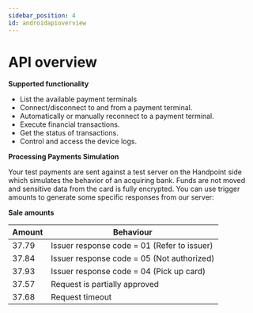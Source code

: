```yaml
---
sidebar_position: 4
id: androidapioverview
---
```






# API overview

 **Supported functionality**

- List the available payment terminals
- Connect/disconnect to and from a payment terminal.
- Automatically or manually reconnect to a payment terminal.
- Execute financial transactions.
- Get the status of transactions.
- Control and access the device logs.

**Processing Payments Simulation**

Your test payments are sent against a test server on the Handpoint side which simulates the behavior of an acquiring bank. Funds are not moved and sensitive data from the card is fully encrypted. You can use trigger amounts to generate some specific responses from our server:

**Sale amounts**

| Amount      | Behaviour |
| ----------- | ----------- |
| 37.79      | Issuer response code = 01 (Refer to issuer)       |
| 37.84      | Issuer response code = 05 (Not authorized)        |
| 37.93      | Issuer response code = 04 (Pick up card)       |
| 37.57      | Request is partially approved        |
| 37.68      | Request timeout       |